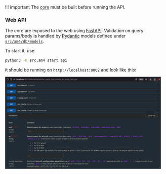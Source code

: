 !!! important
    The [core](./core.md) must be built before running the API.

### Web API
The core are exposed to the web using [FastAPI](https://github.com/tiangolo/fastapi). Validation on query params/body is handled by [Pydantic](https://github.com/pydantic/pydantic) models defined under [`src/am4/db/models`](https://github.com/cathaypacific8747/am4/tree/master/src/am4/db/models/).

To start it, use:
```sh
python3 -m src.am4 start api
```
it should be running on `http://localhost:8002` and look like this:

![](../assets/img/api.png)